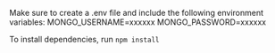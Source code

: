 Make sure to create a .env file and include the following environment variables:
MONGO_USERNAME=xxxxxx
MONGO_PASSWORD=xxxxxx

To install dependencies, run `npm install`